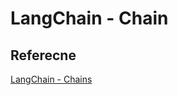 # LangChain - Chain

## Referecne

[LangChain - Chains](https://python.langchain.com/docs/modules/chains/)
